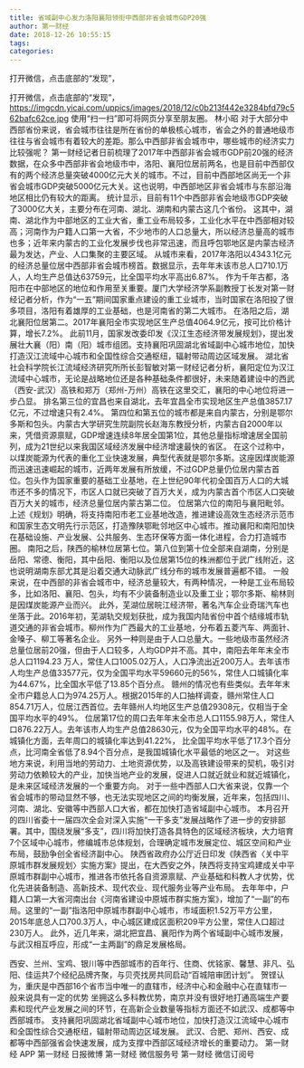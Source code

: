 ```yaml
---
title: 省域副中心发力洛阳襄阳领衔中西部非省会城市GDP20强
author: 第一财经
date: 2018-12-26 10:55:15
tags: 
categories: 
---
```

打开微信，点击底部的“发现”，
<!-- more -->
打开微信，点击底部的“发现”，
https://imgcdn.yicai.com/uppics/images/2018/12/c0b213f442e3284bfd79c562bafc62ce.jpg
使用“扫一扫”即可将网页分享至朋友圈。
林小昭
对于大部分中西部省份来说，省会城市往往是所在省份的单极核心城市，省会之外的普通地级市往往与省会城市有着较大的差距。那么中西部非省会城市中，哪些城市的经济实力比较强呢？
第一财经记者日前梳理了2017年中西部非省会城市GDP前20强的经济数据，在众多中西部非省会地级市中，洛阳、襄阳位居前两名，也是目前中西部仅有的两个经济总量突破4000亿元大关的城市。不过，目前中西部地区尚无一个非省会城市GDP突破5000亿元大关。这也说明，中西部地区非省会城市与东部沿海地区相比仍有较大的距离。
统计显示，目前有11个中西部非省会地级市GDP突破了3000亿大关，主要分布在河南、湖北、湖南和内蒙古这几个省份。
这其中，湖南、湖北作为中部地区的工业大省，重工业布局较多，工业化水平在中西部相对较高；河南作为户籍人口第一大省，不少地市的人口总量大，所以经济总量高的城市也多；近年来内蒙古的工业化发展步伐也非常迅速，而且呼包鄂地区是内蒙古经济最为发达，产业、人口集聚的主要区域。
从城市来看，2017年洛阳以4343.1亿元的经济总量位居中西部非省会城市榜首。数据显示，去年年末该市总人口710.1万人，人均生产总值达63759元，比全国平均水平高出6.87%。
作为千年古都，洛阳市在中部地区的地位和作用至关重要。厦门大学经济学系副教授丁长发对第一财经记者分析，作为“一五”期间国家重点建设的重工业城市，当时国家在洛阳投了很多项目，洛阳有着雄厚的工业基础，也是河南省的第二大城市。
在洛阳之后，湖北襄阳位居第二。2017年襄阳全市实现地区生产总值4064.9亿元，按可比价格计算，增长7.2%。
此前11月，国家发改委印发《汉江生态经济带发展规划》，提出发展壮大襄（阳）南（阳）城市组团。支持襄阳巩固湖北省域副中心城市地位，加快打造汉江流域中心城市和全国性综合交通枢纽，辐射带动周边区域发展。
湖北省社会科学院长江流域经济研究所所长彭智敏对第一财经记者分析，襄阳定位为汉江流域中心城市，无论是战略地位还是各种基础条件都很好，未来随着建设中的西武（西安-武汉）高铁和郑万（郑州-万州）高铁在这里交汇，襄阳的中心地位将进一步凸显。
排名第三位的宜昌也来自湖北，去年宜昌全市实现地区生产总值3857.17亿元，不过增速只有2.4%。
第四位和第五位的城市都是来自内蒙古，分别是鄂尔多斯和包头。内蒙古大学研究生院副院长赵海东教授分析，内蒙古自2000年以来，凭借资源禀赋，GDP增速连续8年居全国第1位，其他总量指标增速居全国前列，成为21世纪以来我国区域经济发展中经济增速最快的省区。
在这个过称中，以煤炭能源为代表的重化工业快速发展，典型代表就是鄂尔多斯。这座因煤炭能源而迅速迅速崛起的城市，近两年发展有所放缓，不过GDP总量仍位居内蒙古首位。包头作为国家重要的基础工业基地，在上世纪90年代初全国百万人口的大城市还不多的情况下，市区人口就已突破了百万大关，成为内蒙古首个市区人口突破百万大关的城市，经济总量位居内蒙古第二位。
位居第六位的南阳与襄阳毗邻。上述《规划》明确，将支持南阳市老工业基地改造，推进建设高效生态经济示范市和国家生态文明先行示范区，打造豫陕鄂毗邻地区中心城市。推动襄阳和南阳加快在基础设施、产业发展、公共服务、生态环保等方面一体化进程，合力打造城市圈。
南阳之后，陕西的榆林位居第七位。第八位到第十位全部来自湖南，分别是岳阳、常德、衡阳，其中岳阳、衡阳以及位居第15位的株洲都位于武广线附近，这也说明湖南东部尤其是沿着交通大动脉武广线分布的城市发展普遍都不错。
一般来说，在中西部的非省会城市中，经济总量较大，有两种情况，一种是工业布局较多，比如洛阳、襄阳、包头，均有不少装备制造业以及重工业；鄂尔多斯、榆林则是因煤炭能源产业而兴。
此外，芜湖位居皖江经济带，著名汽车企业奇瑞汽车也坐落于此。2016年初，芜湖轨交规划获批，成为我国内陆省份中首个结缘城市轨道交通的非省会城市。柳州作为广西最大的工业基地，分布着五菱汽车、两面针、金嗓子、柳工等著名企业。
另外一种则是由于人口总量大。一些地级市虽然经济总量位居前20强，但由于人口较多，人均GDP并不高。其中，南阳去年年末全市总人口1194.23 万人，常住人口1005.02万人，人口净流出近200万人。去年该市人均生产总值33577元，仅为全国平均水平59660元的56%，常住人口城镇化率为44.67%，比全国水平低了13.85个百分点。
赣州的情况也有些类似。去年年末全市户籍总人口为974.25万人。根据2015年的人口抽样调查，赣州常住人口854.71万人，位居江西首位。去年赣州人均地区生产总值29308元，仅相当于全国平均水平的49%。
位居第17位的周口去年年末全市总人口1155.98万人，常住人口876.22万人。去年该市人均生产总值28630元，仅为全国平均水平的48%。在城镇化方面，去年周口的城镇化率达到41.22%， 比全国平均水平低了17.3个百分点，比河南全省低了8.94个百分点，是我国城镇化水平最低的地区之一。
对这些地方来说，利用当地的劳动力、土地资源优势，以及高铁建设带来的契机，吸引对劳动力依赖较大的产业，加快当地产业的发展，促进人口就近就业和就近城镇化，是未来区域经济发展的一个重要方向。
对于一些中西部人口大省来说，仅靠一个省会城市的带动显然不够，也无法实现地区之间的均衡发展，近年来，包括四川、河南、湖北、安徽等中西部人口大省，都在加快打造省域副中心城市。
本月召开的四川省委十一届四次全会对深入实施“一干多支”发展战略作了进一步的安排部署。其中，围绕发展“多支”，四川将加快打造各具特色的区域经济板块，大力培育7个区域中心城市，修编城市总体规划，合理确定城市发展定位、城区空间和产业布局，鼓励争创全省经济副中心。
陕西省政府办公厅近日印发《陕西省〈关中平原城市群发展规划〉实施方案》提出，在大西安之外，陕西将支持宝鸡建成关中平原城市群副中心城市，推进各市依托各自资源禀赋、产业基础和科教人才优势，优化先进装备制造、高新技术、现代农业、现代服务业等产业布局。
去年年中，户籍人口第一大省河南出台《河南省建设中原城市群实施方案》，增加了“一副”的布局。这里的“一副”指洛阳中原城市群副中心城市，市域面积1.52万平方公里，2015年底总人口700.3万人，中心城区建成区面积209平方公里，常住人口超过230万人。
此外，近几年来，湖北把宜昌、襄阳作为两个省域副中心城市发展，与武汉相互呼应，形成“一主两副”的鼎足发展格局。
 
 
西安、兰州、宝鸡、银川等中西部城市的百年行、住商、优铭家、馨慧、非凡、弘阳、佳运共7个经纪品牌齐聚，与贝壳找房共同启动“百城陪审团计划”。
贺铿认为，重庆是中西部16个省市当中唯一的直辖市，经济中心和金融中心在直辖市一般来说具有一定的优势
坐拥这么多科教优势，南京并没有很好地打通高端生产要素和现代产业发展之间的环节，在高新企业数量等指标方面还不如武汉、成都等中西部城市。
支持襄阳巩固湖北省域副中心城市地位，加快打造汉江流域中心城市和全国性综合交通枢纽，辐射带动周边区域发展。
武汉、合肥、郑州、西安、成都等中西部强省会快速发展，成为支撑中西部区域经济增长的重要动力。
第一财经
APP
第一财经
日报微博
第一财经
微信服务号
第一财经
微信订阅号
